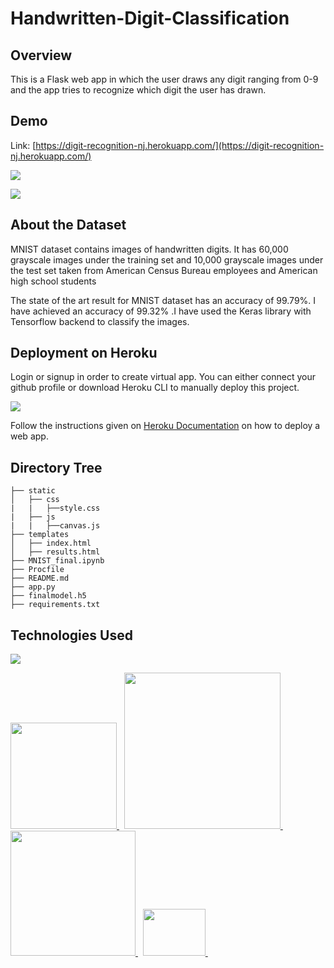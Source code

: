 # Handwritten-Digit-Classification

## Overview
This is a Flask web app in which the user draws any digit ranging from 0-9 and the app tries to recognize which digit the user has drawn.

## Demo
Link: [https://digit-recognition-nj.herokuapp.com/](https://digit-recognition-nj.herokuapp.com/)

[![](https://i.imgur.com/SroZ7hg.png)](https://digit-recognition-nj.herokuapp.com/)

[![](https://imgur.com/jgoAMDp.png)](https://digit-recognition-nj.herokuapp.com/)

## About the Dataset
MNIST dataset contains images of handwritten digits. It has 60,000 grayscale images under the training set and 10,000 grayscale images under the test set taken from American Census Bureau employees and American high school students 

The state of the art result for MNIST dataset has an accuracy of 99.79%. I have achieved an accuracy of 99.32% .I have used the Keras library with Tensorflow backend to classify the images.

## Deployment on Heroku
Login or signup in order to create virtual app. You can either connect your github profile or download Heroku CLI to manually deploy this project.

[![](https://i.imgur.com/dKmlpqX.png)](https://heroku.com)

Follow the instructions given on [Heroku Documentation](https://devcenter.heroku.com/articles/getting-started-with-python) on how to deploy a web app.

## Directory Tree 
```
├── static 
│   ├── css
|   |   ├──style.css
|   ├── js
|   |   ├──canvas.js
├── templates
│   ├── index.html
│   ├── results.html
├── MNIST_final.ipynb
├── Procfile
├── README.md
├── app.py
├── finalmodel.h5
├── requirements.txt
```

## Technologies Used

![](https://forthebadge.com/images/badges/made-with-python.svg)

[<img target="_blank" src="https://img.shields.io/badge/Flask-000000?style=for-the-badge&logo=flask&logoColor=white" width=170>  ](https://flask.palletsprojects.com/en/1.1.x/) 
&nbsp;
[<img target="_blank" src="https://number1.co.za/wp-content/uploads/2017/10/gunicorn_logo-300x85.png" width=250>  ](https://gunicorn.org) 
&nbsp;
[<img target="_blank" src="https://keras.io/img/logo.png" width=200>  ](https://keras.io/)
&nbsp;
[<img target="_blank" src="https://numpy.org/images/logos/numpy.svg" height=75 width=100>  ](https://numpy.org/)
&nbsp;
